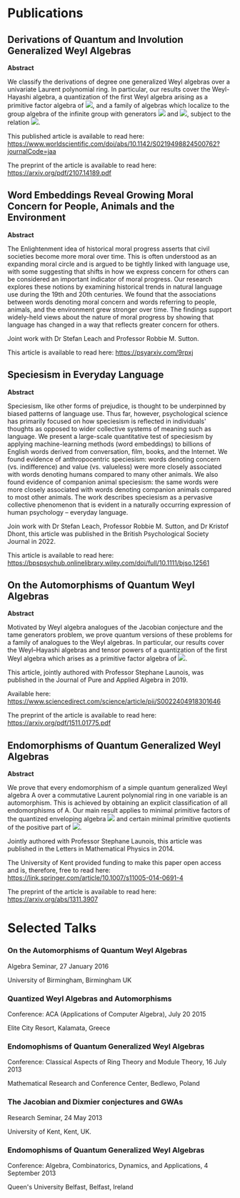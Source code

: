 <h1>Publications</h1>

<h2> Derivations of Quantum and Involution Generalized Weyl Algebras </h2>

**Abstract**

We classify the derivations of degree one generalized Weyl algebras over a univariate Laurent polynomial ring. In particular, our results cover the Weyl-Hayashi algebra, a quantization of the first Weyl algebra arising as a primitive factor algebra of <img src="https://render.githubusercontent.com/render/math?math=U_q^{%2B} (\mathfrak{so}_5)">, and a family of algebras which localize to the group algebra of the infinite group with generators <img src="https://render.githubusercontent.com/render/math?math=x"> and <img src="https://render.githubusercontent.com/render/math?math=y">, subject to the relation 
<img src="https://render.githubusercontent.com/render/math?math=xy = y^{-1}x">.

This published article is available to read here: https://www.worldscientific.com/doi/abs/10.1142/S0219498824500762?journalCode=jaa

The preprint of the article is available to read here: https://arxiv.org/pdf/2107.14189.pdf

<h2> Word Embeddings Reveal Growing Moral Concern for People, Animals and the Environment </h2>

**Abstract**

The Enlightenment idea of historical moral progress asserts that civil societies become more moral over time. This is often understood as an expanding moral circle and is argued to be tightly linked with language use, with some suggesting that shifts in how we express concern for others can be considered an important indicator of moral progress. Our research explores these notions by examining historical trends in natural language use during the 19th and 20th centuries. We found that the associations between words denoting moral concern and words referring to people, animals, and the environment grew stronger over time. The findings support widely-held views about the nature of moral progress by showing that language has changed in a way that reflects greater concern for others.

Joint work with Dr Stefan Leach and Professor Robbie M. Sutton.

This article is available to read here: [https://psyarxiv.com/9rpxj ](https://bpspsychub.onlinelibrary.wiley.com/doi/10.1111/bjso.12663)

<h2> Speciesism in Everyday Language </h2>

**Abstract**

Speciesism, like other forms of prejudice, is thought to be underpinned by biased patterns of language use. Thus far, however, psychological science has primarily focused on how speciesism is reflected in individuals' thoughts as opposed to wider collective systems of meaning such as language. We present a large-scale quantitative test of speciesism by applying machine-learning methods (word embeddings) to billions of English words derived from conversation, film, books, and the Internet. We found evidence of anthropocentric speciesism: words denoting concern (vs. indifference) and value (vs. valueless) were more closely associated with words denoting humans compared to many other animals. We also found evidence of companion animal speciesism: the same words were more closely associated with words denoting companion animals compared to most other animals. The work describes speciesism as a pervasive collective phenomenon that is evident in a naturally occurring expression of human psychology – everyday language.

Join work with Dr Stefan Leach, Professor Robbie M. Sutton, and Dr Kristof Dhont, this article was published in the British Psychological Society Journal in 2022.

This article is available to read here: https://bpspsychub.onlinelibrary.wiley.com/doi/full/10.1111/bjso.12561

<h2> On the Automorphisms of Quantum Weyl Algebras </h2>

**Abstract**

Motivated by Weyl algebra analogues of the Jacobian conjecture and the tame generators problem, we prove quantum versions of these problems for a family of analogues to the Weyl algebras. In particular, our results cover the Weyl–Hayashi algebras and tensor powers of a quantization of the first Weyl algebra which arises as a primitive factor algebra of <img src="https://render.githubusercontent.com/render/math?math=U_q^{%2B} (\mathfrak{so}_5)">.

This article, jointly authored with Professor Stephane Launois, was published in the Journal of Pure and Applied Algebra in 2019.

Available here: https://www.sciencedirect.com/science/article/pii/S0022404918301646

The preprint of the article is available to read here: https://arxiv.org/pdf/1511.01775.pdf  

<h2> Endomorphisms of Quantum Generalized Weyl Algebras </h2>

**Abstract**

We prove that every endomorphism of a simple quantum generalized Weyl algebra A over a commutative Laurent polynomial ring in one variable is an automorphism. This is achieved by obtaining an explicit classification of all endomorphisms of A. Our main result applies to minimal primitive factors of the quantized enveloping algebra <img src="https://render.githubusercontent.com/render/math?math=U_q (\mathfrak{sl}_2)"> and certain minimal primitive quotients of the positive part of <img src="https://render.githubusercontent.com/render/math?math=U_q^{%2B} (\mathfrak{so}_5)">.

Jointly authored with Professor Stephane Launois, this article was published in the Letters in Mathematical Physics in 2014. 

The University of Kent provided funding to make this paper open access and is, therefore, free to read here: https://link.springer.com/article/10.1007/s11005-014-0691-4

The preprint of the article is available to read here: https://arxiv.org/abs/1311.3907


<h1>Selected Talks</h1>

<h3> On the Automorphisms of Quantum Weyl Algebras </h3> 

Algebra Seminar, 27 January 2016

University of Birmingham, Birmingham UK

<h3> Quantized Weyl Algebras and Automorphisms </h3>

Conference: ACA (Applications of Computer Algebra), July 20 2015

Elite City Resort, Kalamata, Greece 

<h3> Endomophisms of Quantum Generalized Weyl Algebras </h3> 

Conference: Classical Aspects of Ring Theory and Module Theory, 16 July 2013

Mathematical Research and Conference Center, Bedlewo, Poland

<h3> The Jacobian and Dixmier conjectures and GWAs </h3> 

Research Seminar, 24 May 2013

University of Kent, Kent, UK. 

<h3> Endomophisms of Quantum Generalized Weyl Algebras </h3>

Conference: Algebra, Combinatorics, Dynamics, and Applications, 4 September 2013

Queen's University Belfast, Belfast, Ireland
